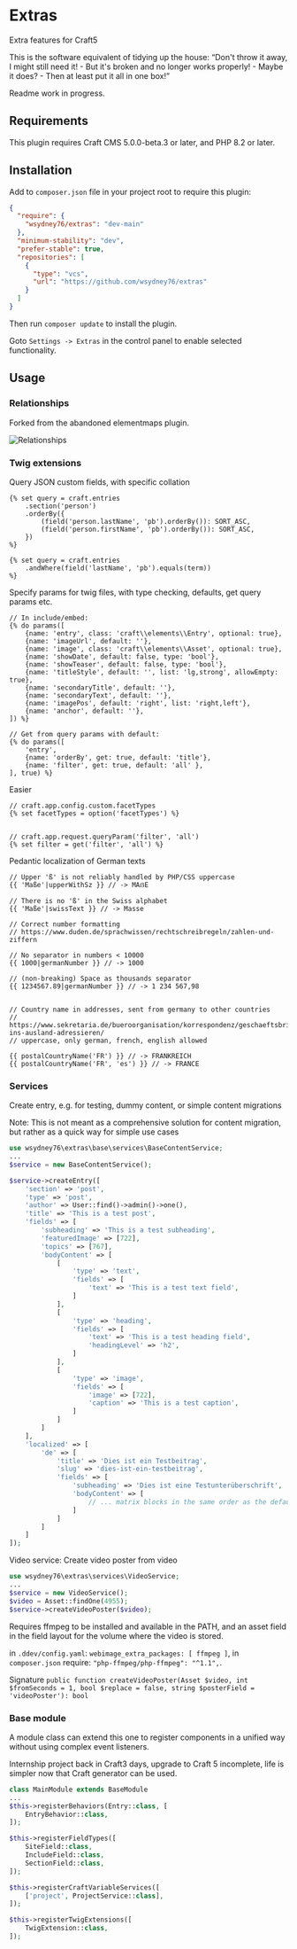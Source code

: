 # Extras

Extra features for Craft5

This is the software equivalent of tidying up the house: “Don't throw it away, I might still need it! - But it's broken and no longer works properly! - Maybe it does? - Then at least put it all in one box!”

Readme work in progress.

## Requirements

This plugin requires Craft CMS 5.0.0-beta.3 or later, and PHP 8.2 or later.

## Installation

Add to `composer.json` file in your project root to require this plugin:

```json
{
  "require": {
    "wsydney76/extras": "dev-main"
  },
  "minimum-stability": "dev",
  "prefer-stable": true,
  "repositories": [
    {
      "type": "vcs",
      "url": "https://github.com/wsydney76/extras"
    }
  ]
}
```

Then run `composer update` to install the plugin.

Goto `Settings -> Extras` in the control panel to enable selected functionality.

## Usage

### Relationships

Forked from the abandoned elementmaps plugin.

![Relationships](screenshots/relationships1.jpg)

### Twig extensions

Query JSON custom fields, with specific collation

```twig
{% set query = craft.entries
    .section('person')
    .orderBy({
        (field('person.lastName', 'pb').orderBy()): SORT_ASC,
        (field('person.firstName', 'pb').orderBy()): SORT_ASC,
    })
%}
```

```twig
{% set query = craft.entries
    .andWhere(field('lastName', 'pb').equals(term))
%}
```

Specify params for twig files, with type checking, defaults, get query params etc.

```twig
// In include/embed:
{% do params([
    {name: 'entry', class: 'craft\\elements\\Entry', optional: true},
    {name: 'imageUrl', default: ''},
    {name: 'image', class: 'craft\\elements\\Asset', optional: true},
    {name: 'showDate', default: false, type: 'bool'},
    {name: 'showTeaser', default: false, type: 'bool'},
    {name: 'titleStyle', default: '', list: 'lg,strong', allowEmpty: true},
    {name: 'secondaryTitle', default: ''},
    {name: 'secondaryText', default: ''},
    {name: 'imagePos', default: 'right', list: 'right,left'},
    {name: 'anchor', default: ''},
]) %}

// Get from query params with default:
{% do params([
    'entry',
    {name: 'orderBy', get: true, default: 'title'},
    {name: 'filter', get: true, default: 'all' },
], true) %}
```

Easier

```twig
// craft.app.config.custom.facetTypes
{% set facetTypes = option('facetTypes') %}


// craft.app.request.queryParam('filter', 'all')
{% set filter = get('filter', 'all') %}

```

Pedantic localization of German texts

```twig
// Upper 'ß' is not reliably handled by PHP/CSS uppercase
{{ 'Maße'|upperWithSz }} // -> MAẞE

// There is no 'ß' in the Swiss alphabet
{{ 'Maße'|swissText }} // -> Masse 

// Correct number formatting
// https://www.duden.de/sprachwissen/rechtschreibregeln/zahlen-und-ziffern

// No separator in numbers < 10000
{{ 1000|germanNumber }} // -> 1000

// (non-breaking) Space as thousands separator
{{ 1234567.89|germanNumber }} // -> 1 234 567,98


// Country name in addresses, sent from germany to other countries
// https://www.sekretaria.de/bueroorganisation/korrespondenz/geschaeftsbriefe/brief-ins-ausland-adressieren/
// uppercase, only german, french, english allowed

{{ postalCountryName('FR') }} // -> FRANKREICH
{{ postalCountryName('FR', 'es') }} // -> FRANCE

```

### Services

Create entry, e.g. for testing, dummy content, or simple content migrations

Note: This is not meant as a comprehensive solution for content migration, but rather as a quick way for simple use cases

```php
use wsydney76\extras\base\services\BaseContentService;
...
$service = new BaseContentService();

$service->createEntry([
    'section' => 'post',
    'type' => 'post',
    'author' => User::find()->admin()->one(),
    'title' => 'This is a test post',
    'fields' => [
        'subheading' => 'This is a test subheading',
        'featuredImage' => [722],
        'topics' => [767],
        'bodyContent' => [
            [
                'type' => 'text',
                'fields' => [
                    'text' => 'This is a test text field',
                ]
            ],
            [
                'type' => 'heading',
                'fields' => [
                    'text' => 'This is a test heading field',
                    'headingLevel' => 'h2',
                ]
            ],
            [
                'type' => 'image',
                'fields' => [
                    'image' => [722],
                    'caption' => 'This is a test caption',
                ]
            ]
        ]
    ],
    'localized' => [
        'de' => [
            'title' => 'Dies ist ein Testbeitrag',
            'slug' => 'dies-ist-ein-testbeitrag',
            'fields' => [
                'subheading' => 'Dies ist eine Testunterüberschrift',
                'bodyContent' => [
                    // ... matrix blocks in the same order as the default locale
                ]
            ]
        ]
    ]
]);
```

Video service: Create video poster from video

```php
use wsydney76\extras\services\VideoService;
...
$service = new VideoService();
$video = Asset::findOne(4955);
$service->createVideoPoster($video);
```

Requires ffmpeg to be installed and available in the PATH, and an asset field in the field layout for the volume where the video is stored.

in `.ddev/config.yaml`: `webimage_extra_packages: [ ffmpeg ]`, in `composer.json` require: `"php-ffmpeg/php-ffmpeg": "^1.1",`.

Signature `public function createVideoPoster(Asset $video, int $fromSeconds = 1, bool $replace = false, string $posterField = 'videoPoster'): bool`

### Base module

A module class can extend this one to register components in a unified way without using complex event listeners.

Internship project back in Craft3 days, upgrade to Craft 5 incomplete, life is simpler now that Craft generator can be used.

```php
class MainModule extends BaseModule 
...
$this->registerBehaviors(Entry::class, [
    EntryBehavior::class,
]);

$this->registerFieldTypes([
    SiteField::class,
    IncludeField::class,
    SectionField::class,
]);

$this->registerCraftVariableServices([
    ['project', ProjectService::class],
]);

$this->registerTwigExtensions([
    TwigExtension::class,
]);
```